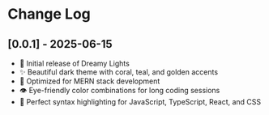 # Change Log

## [0.0.1] - 2025-06-15
- 🎉 Initial release of Dreamy Lights
- ✨ Beautiful dark theme with coral, teal, and golden accents
- 🎯 Optimized for MERN stack development
- 👁️ Eye-friendly color combinations for long coding sessions
- 🎨 Perfect syntax highlighting for JavaScript, TypeScript, React, and CSS